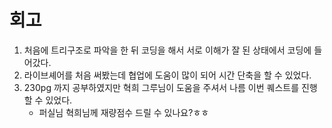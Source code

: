 # **회고**
1. 처음에 트리구조로 파악을 한 뒤 코딩을 해서 서로 이해가 잘 된 상태에서 코딩에 들어갔다.
2. 라이브셰어를 처음 써봤는데 협업에 도움이 많이 되어 시간 단축을 할 수 있었다.
3. 230pg 까지 공부하였지만 혁희 그루님이 도움을 주셔서 나름 이번 퀘스트를 진행할 수 있었다.
    - 퍼실님 혁희님께 재량점수 드릴 수 있나요?ㅎㅎ